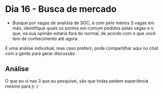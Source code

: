 # Dia 16 - Busca de mercado

- Busque por vagas de analista de SOC, e com pelo menos 3 vagas em mão, identifique quais os pontos em comum pedidos pelas vagas e o que, na sua opinião estaria fora do normal, de acordo com o que você tem de conhecimento até agora. 

É uma análise individual, mas caso preferir, pode compartilhar aqui no chat com a gente para gerar discussão.

## Análise

O que eu vi nas 3 que eu pesquisei, são que todas pedem experiência mesmo para jr :/ 
